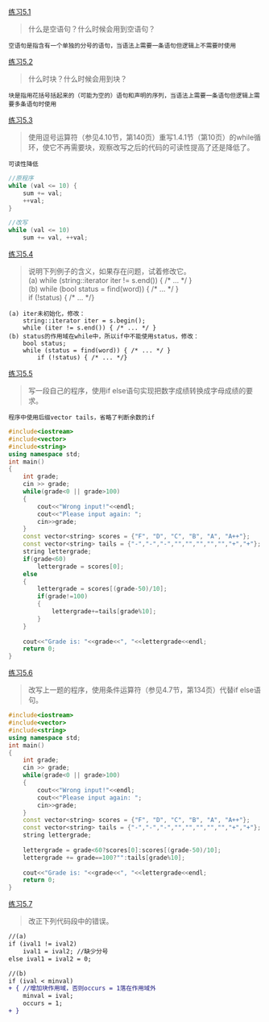 [练习5.1](#)

>什么是空语句？什么时候会用到空语句？

    空语句是指含有一个单独的分号的语句，当语法上需要一条语句但逻辑上不需要时使用

[练习5.2](#)

>什么时块？什么时候会用到块？

    块是指用花括号括起来的（可能为空的）语句和声明的序列，当语法上需要一条语句但逻辑上需要多条语句时使用

[练习5.3](#)

>使用逗号运算符（参见4.10节，第140页）重写1.4.1节（第10页）的while循环，使它不再需要块，观察改写之后的代码的可读性提高了还是降低了。

    可读性降低

```cpp
//原程序
while (val <= 10) {
    sum += val;
    ++val;
}

//改写
while (val <= 10)
    sum += val, ++val;
```

[练习5.4](#)

>说明下列例子的含义，如果存在问题，试着修改它。  
(a) while (string::iterator iter != s.end()) { /* ... \*/ }  
(b) while (bool status = find(word)) { /* ... \*/ }  
        if (!status) { /* ... \*/}
        
    (a) iter未初始化，修改：
        string::iterator iter = s.begin();
        while (iter != s.end()) { /* ... */ }  
    (b) status的作用域在while中，所以if中不能使用status，修改：
        bool status;
        while (status = find(word)) { /* ... */ }  
            if (!status) { /* ... */}
            
[练习5.5](https://github.com/CharlesHe21/Cpp-Primer-Exercises-5th-ed/blob/master/ch05/ex5_5.cpp)

>写一段自己的程序，使用if else语句实现把数字成绩转换成字母成绩的要求。

    程序中使用后缀vector tails，省略了判断余数的if
```cpp
#include<iostream>
#include<vector>
#include<string>
using namespace std;
int main()
{
    int grade;
    cin >> grade;
    while(grade<0 || grade>100)
    {
	    cout<<"Wrong input!"<<endl;
        cout<<"Please input again: ";
        cin>>grade;
    }
    const vector<string> scores = {"F", "D", "C", "B", "A", "A++"};
    const vector<string> tails = {"-","-","-","","","","","","+","+"};
    string lettergrade;
    if(grade<60)
	    lettergrade = scores[0];
    else
    {
	    lettergrade = scores[(grade-50)/10];
	    if(grade!=100)
        {
		    lettergrade+=tails[grade%10];
	    }
    }
	
    cout<<"Grade is: "<<grade<<", "<<lettergrade<<endl;
    return 0;
}
```

[练习5.6](https://github.com/CharlesHe21/Cpp-Primer-Exercises-5th-ed/blob/master/ch05/ex5_6.cpp)

>改写上一题的程序，使用条件运算符（参见4.7节，第134页）代替if else语句。

```cpp
#include<iostream>
#include<vector>
#include<string>
using namespace std;
int main()
{
    int grade;
    cin >> grade;
    while(grade<0 || grade>100)
    {
	    cout<<"Wrong input!"<<endl;
        cout<<"Please input again: ";
        cin>>grade;
    }
    const vector<string> scores = {"F", "D", "C", "B", "A", "A++"};
    const vector<string> tails = {"-","-","-","","","","","","+","+"};
    string lettergrade;
    
    lettergrade = grade<60?scores[0]:scores[(grade-50)/10];
    lettergrade += grade==100?"":tails[grade%10];
	
    cout<<"Grade is: "<<grade<<", "<<lettergrade<<endl;
    return 0;
}
```

[练习5.7](#)

>改正下列代码段中的错误。

```diff
//(a)
if (ival1 != ival2)
    ival1 = ival2; //缺少分号
else ival1 = ival2 = 0;

//(b)
if (ival < minval) 
+ { //增加块作用域，否则occurs = 1落在作用域外
    minval = ival;
    occurs = 1;
+ }
```
